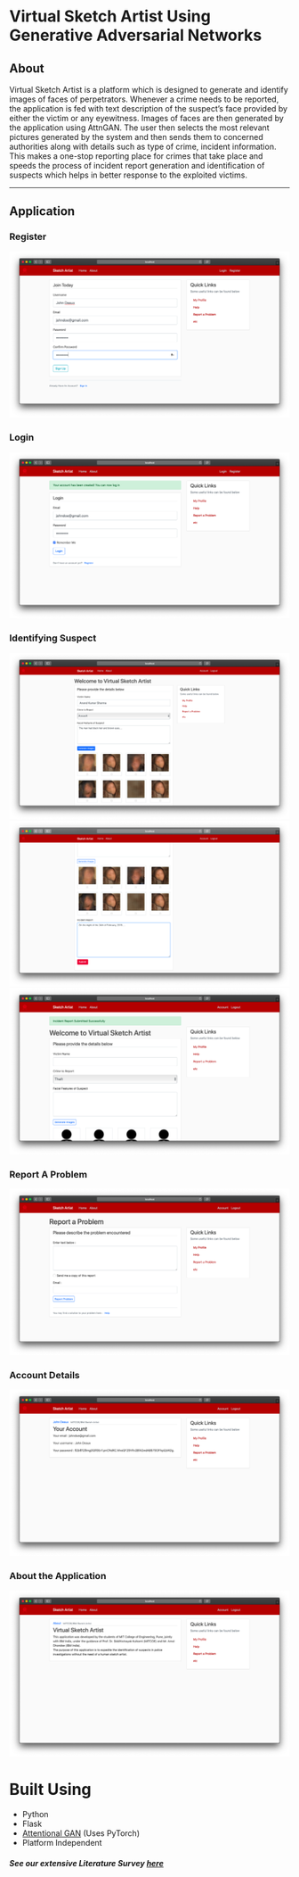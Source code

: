 # Virtual Sketch Artist Using Generative Adversarial Networks

## About

Virtual Sketch Artist is a platform which is designed to generate and identify images of faces of
perpetrators. Whenever a crime needs to be reported, the application is fed with text description of
the suspect’s face provided by either the victim or any eyewitness. Images of faces are then
generated by the application using AttnGAN. The user then selects the most relevant pictures
generated by the system and then sends them to concerned authorities along with details such as
type of crime, incident information.
This makes a one-stop reporting place for crimes that take place and speeds the process of incident
report generation and identification of suspects which helps in better response to the exploited
victims.

_ _ _ _
## Application

### Register 
![picture alt](https://github.com/AnuragKatakkar/BE-Project/blob/master/UI/register.png "Registering in the Application")

### Login
![picture alt](https://github.com/AnuragKatakkar/BE-Project/blob/master/UI/login.png "Log in the Application")

### Identifying Suspect
![picture alt](https://github.com/AnuragKatakkar/BE-Project/blob/master/UI/hp1.png "Application")
![picture alt](https://github.com/AnuragKatakkar/BE-Project/blob/master/UI/hp2.png "Application")
![picture alt](https://github.com/AnuragKatakkar/BE-Project/blob/master/UI/hp3.png "Application")

### Report A Problem

![picture alt](https://github.com/AnuragKatakkar/BE-Project/blob/master/UI/report.png "Reporting A Problem")

### Account Details

![picture alt](https://github.com/AnuragKatakkar/BE-Project/blob/master/UI/account.png "Your Account Details; Password is secured using Encryption")

### About the Application

![picture alt](https://github.com/AnuragKatakkar/BE-Project/blob/master/UI/About.png "About")


# Built Using
* Python
* Flask
* [Attentional GAN](https://arxiv.org/pdf/1711.10485) (Uses PyTorch)
* Platform Independent

##### See our extensive Literature Survey [here](https://github.com/AnuragKatakkar/BE-Project/blob/master/First.md)
